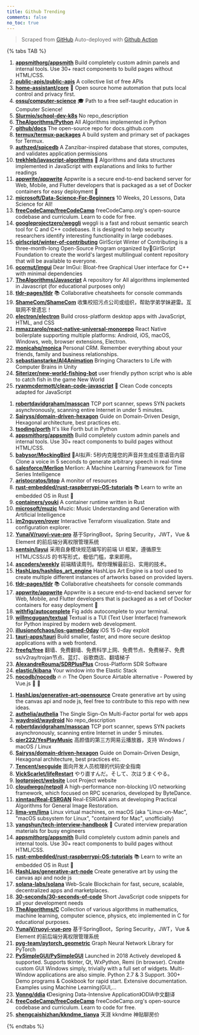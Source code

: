 ```yaml
---
title: Github Trending
comments: false
no_toc: true
---
```


> Scraped from [GitHub](https://github.com/trending)
Auto-deployed with [Github Action](https://docs.github.com/en/actions)

{% tabs TAB %}
<!-- tab Daily -->
1. [**appsmithorg/appsmith**](https://github.com/appsmithorg/appsmith)
Build completely custom admin panels and internal tools. Use 30+ react components to build pages without HTML/CSS.
2. [**public-apis/public-apis**](https://github.com/public-apis/public-apis)
A collective list of free APIs
3. [**home-assistant/core**](https://github.com/home-assistant/core)
🏡 Open source home automation that puts local control and privacy first.
4. [**ossu/computer-science**](https://github.com/ossu/computer-science)
🎓 Path to a free self-taught education in Computer Science!
5. [**Slurmio/school-dev-k8s**](https://github.com/Slurmio/school-dev-k8s)
No repo_description
6. [**TheAlgorithms/Python**](https://github.com/TheAlgorithms/Python)
All Algorithms implemented in Python
7. [**github/docs**](https://github.com/github/docs)
The open-source repo for docs.github.com
8. [**termux/termux-packages**](https://github.com/termux/termux-packages)
A build system and primary set of packages for Termux.
9. [**authzed/spicedb**](https://github.com/authzed/spicedb)
A Zanzibar-inspired database that stores, computes, and validates application permissions
10. [**trekhleb/javascript-algorithms**](https://github.com/trekhleb/javascript-algorithms)
📝 Algorithms and data structures implemented in JavaScript with explanations and links to further readings
11. [**appwrite/appwrite**](https://github.com/appwrite/appwrite)
Appwrite is a secure end-to-end backend server for Web, Mobile, and Flutter developers that is packaged as a set of Docker containers for easy deployment 🚀
12. [**microsoft/Data-Science-For-Beginners**](https://github.com/microsoft/Data-Science-For-Beginners)
10 Weeks, 20 Lessons, Data Science for All!
13. [**freeCodeCamp/freeCodeCamp**](https://github.com/freeCodeCamp/freeCodeCamp)
freeCodeCamp.org's open-source codebase and curriculum. Learn to code for free.
14. [**googleprojectzero/weggli**](https://github.com/googleprojectzero/weggli)
weggli is a fast and robust semantic search tool for C and C++ codebases. It is designed to help security researchers identify interesting functionality in large codebases.
15. [**girlscript/winter-of-contributing**](https://github.com/girlscript/winter-of-contributing)
GirlScript Winter of Contributing is a three-month-long Open-Source Program organized by🧡GirlScript Foundation to create the world's largest multilingual content repository that will be available to everyone.
16. [**ocornut/imgui**](https://github.com/ocornut/imgui)
Dear ImGui: Bloat-free Graphical User interface for C++ with minimal dependencies
17. [**TheAlgorithms/Javascript**](https://github.com/TheAlgorithms/Javascript)
A repository for All algorithms implemented in Javascript (for educational purposes only)
18. [**tldr-pages/tldr**](https://github.com/tldr-pages/tldr)
📚 Collaborative cheatsheets for console commands
19. [**ShameCom/ShameCom**](https://github.com/ShameCom/ShameCom)
收集校招污点公司或组织，帮助学弟学妹避雷。互联网不曾遗忘！
20. [**electron/electron**](https://github.com/electron/electron)
Build cross-platform desktop apps with JavaScript, HTML, and CSS
21. [**mmazzarolo/react-native-universal-monorepo**](https://github.com/mmazzarolo/react-native-universal-monorepo)
React Native boilerplate supporting multiple platforms: Android, iOS, macOS, Windows, web, browser extensions, Electron.
22. [**monicahq/monica**](https://github.com/monicahq/monica)
Personal CRM. Remember everything about your friends, family and business relationships.
23. [**sebastianstarke/AI4Animation**](https://github.com/sebastianstarke/AI4Animation)
Bringing Characters to Life with Computer Brains in Unity
24. [**Siterizer/new-world-fishing-bot**](https://github.com/Siterizer/new-world-fishing-bot)
user friendly python script who is able to catch fish in the game New World
25. [**ryanmcdermott/clean-code-javascript**](https://github.com/ryanmcdermott/clean-code-javascript)
🛁 Clean Code concepts adapted for JavaScript
<!-- endtab -->
<!-- tab Weekly -->
1. [**robertdavidgraham/masscan**](https://github.com/robertdavidgraham/masscan)
TCP port scanner, spews SYN packets asynchronously, scanning entire Internet in under 5 minutes.
2. [**Sairyss/domain-driven-hexagon**](https://github.com/Sairyss/domain-driven-hexagon)
Guide on Domain-Driven Design, Hexagonal architecture, best practices etc.
3. [**tsoding/porth**](https://github.com/tsoding/porth)
It's like Forth but in Python
4. [**appsmithorg/appsmith**](https://github.com/appsmithorg/appsmith)
Build completely custom admin panels and internal tools. Use 30+ react components to build pages without HTML/CSS.
5. [**babysor/MockingBird**](https://github.com/babysor/MockingBird)
🚀AI拟声: 5秒内克隆您的声音并生成任意语音内容 Clone a voice in 5 seconds to generate arbitrary speech in real-time
6. [**salesforce/Merlion**](https://github.com/salesforce/Merlion)
Merlion: A Machine Learning Framework for Time Series Intelligence
7. [**aristocratos/btop**](https://github.com/aristocratos/btop)
A monitor of resources
8. [**rust-embedded/rust-raspberrypi-OS-tutorials**](https://github.com/rust-embedded/rust-raspberrypi-OS-tutorials)
📚 Learn to write an embedded OS in Rust 🦀
9. [**containers/youki**](https://github.com/containers/youki)
A container runtime written in Rust
10. [**microsoft/muzic**](https://github.com/microsoft/muzic)
Muzic: Music Understanding and Generation with Artificial Intelligence
11. [**im2nguyen/rover**](https://github.com/im2nguyen/rover)
Interactive Terraform visualization. State and configuration explorer.
12. [**YunaiV/ruoyi-vue-pro**](https://github.com/YunaiV/ruoyi-vue-pro)
基于SpringBoot，Spring Security，JWT，Vue & Element 的前后端分离权限管理系统
13. [**sentsin/layui**](https://github.com/sentsin/layui)
采用自身模块规范编写的前端 UI 框架，遵循原生 HTML/CSS/JS 的书写形式，极低门槛，拿来即用。
14. [**ascoders/weekly**](https://github.com/ascoders/weekly)
前端精读周刊。帮你理解最前沿、实用的技术。
15. [**HashLips/hashlips_art_engine**](https://github.com/HashLips/hashlips_art_engine)
HashLips Art Engine is a tool used to create multiple different instances of artworks based on provided layers.
16. [**tldr-pages/tldr**](https://github.com/tldr-pages/tldr)
📚 Collaborative cheatsheets for console commands
17. [**appwrite/appwrite**](https://github.com/appwrite/appwrite)
Appwrite is a secure end-to-end backend server for Web, Mobile, and Flutter developers that is packaged as a set of Docker containers for easy deployment 🚀
18. [**withfig/autocomplete**](https://github.com/withfig/autocomplete)
Fig adds autocomplete to your terminal.
19. [**willmcgugan/textual**](https://github.com/willmcgugan/textual)
Textual is a TUI (Text User Interface) framework for Python inspired by modern web development.
20. [**illusionofchaos/ios-gamed-0day**](https://github.com/illusionofchaos/ios-gamed-0day)
iOS 15 0-day exploit
21. [**tauri-apps/tauri**](https://github.com/tauri-apps/tauri)
Build smaller, faster, and more secure desktop applications with a web frontend.
22. [**freefq/free**](https://github.com/freefq/free)
翻墙、免费翻墙、免费科学上网、免费节点、免费梯子、免费ss/v2ray/trojan节点、蓝灯、谷歌商店、翻墙梯子
23. [**AlexandreRouma/SDRPlusPlus**](https://github.com/AlexandreRouma/SDRPlusPlus)
Cross-Platform SDR Software
24. [**elastic/kibana**](https://github.com/elastic/kibana)
Your window into the Elastic Stack
25. [**nocodb/nocodb**](https://github.com/nocodb/nocodb)
🔥 🔥 The Open Source Airtable alternative - Powered by Vue.js 🚀 🚀
<!-- endtab -->
<!-- tab Monthly -->
1. [**HashLips/generative-art-opensource**](https://github.com/HashLips/generative-art-opensource)
Create generative art by using the canvas api and node js, feel free to contribute to this repo with new ideas.
2. [**authelia/authelia**](https://github.com/authelia/authelia)
The Single Sign-On Multi-Factor portal for web apps
3. [**waydroid/waydroid**](https://github.com/waydroid/waydroid)
No repo_description
4. [**robertdavidgraham/masscan**](https://github.com/robertdavidgraham/masscan)
TCP port scanner, spews SYN packets asynchronously, scanning entire Internet in under 5 minutes.
5. [**qier222/YesPlayMusic**](https://github.com/qier222/YesPlayMusic)
高颜值的第三方网易云播放器，支持 Windows / macOS / Linux
6. [**Sairyss/domain-driven-hexagon**](https://github.com/Sairyss/domain-driven-hexagon)
Guide on Domain-Driven Design, Hexagonal architecture, best practices etc.
7. [**Tencent/secguide**](https://github.com/Tencent/secguide)
面向开发人员梳理的代码安全指南
8. [**VickScarlet/lifeRestart**](https://github.com/VickScarlet/lifeRestart)
やり直すんだ。そして、次はうまくやる。
9. [**lootproject/website**](https://github.com/lootproject/website)
Loot Project website
10. [**cloudwego/netpoll**](https://github.com/cloudwego/netpoll)
A high-performance non-blocking I/O networking framework, which focused on RPC scenarios, developed by ByteDance.
11. [**xinntao/Real-ESRGAN**](https://github.com/xinntao/Real-ESRGAN)
Real-ESRGAN aims at developing Practical Algorithms for General Image Restoration.
12. [**lima-vm/lima**](https://github.com/lima-vm/lima)
Linux virtual machines, on macOS (aka "Linux-on-Mac", "macOS subsystem for Linux", "containerd for Mac", unofficially)
13. [**yangshun/tech-interview-handbook**](https://github.com/yangshun/tech-interview-handbook)
💯 Curated interview preparation materials for busy engineers
14. [**appsmithorg/appsmith**](https://github.com/appsmithorg/appsmith)
Build completely custom admin panels and internal tools. Use 30+ react components to build pages without HTML/CSS.
15. [**rust-embedded/rust-raspberrypi-OS-tutorials**](https://github.com/rust-embedded/rust-raspberrypi-OS-tutorials)
📚 Learn to write an embedded OS in Rust 🦀
16. [**HashLips/generative-art-node**](https://github.com/HashLips/generative-art-node)
Create generative art by using the canvas api and node js
17. [**solana-labs/solana**](https://github.com/solana-labs/solana)
Web-Scale Blockchain for fast, secure, scalable, decentralized apps and marketplaces.
18. [**30-seconds/30-seconds-of-code**](https://github.com/30-seconds/30-seconds-of-code)
Short JavaScript code snippets for all your development needs
19. [**TheAlgorithms/C**](https://github.com/TheAlgorithms/C)
Collection of various algorithms in mathematics, machine learning, computer science, physics, etc implemented in C for educational purposes.
20. [**YunaiV/ruoyi-vue-pro**](https://github.com/YunaiV/ruoyi-vue-pro)
基于SpringBoot，Spring Security，JWT，Vue & Element 的前后端分离权限管理系统
21. [**pyg-team/pytorch_geometric**](https://github.com/pyg-team/pytorch_geometric)
Graph Neural Network Library for PyTorch
22. [**PySimpleGUI/PySimpleGUI**](https://github.com/PySimpleGUI/PySimpleGUI)
Launched in 2018 Actively developed & supported. Supports tkinter, Qt, WxPython, Remi (in browser). Create custom GUI Windows simply, trivially with a full set of widgets. Multi-Window applications are also simple. Python 2.7 & 3 Support. 300+ Demo programs & Cookbook for rapid start. Extensive documentation. Examples using Machine Learning(GUI,…
23. [**Vonng/ddia**](https://github.com/Vonng/ddia)
《Designing Data-Intensive Application》DDIA中文翻译
24. [**freeCodeCamp/freeCodeCamp**](https://github.com/freeCodeCamp/freeCodeCamp)
freeCodeCamp.org's open-source codebase and curriculum. Learn to code for free.
25. [**shengcaishizhan/kkndme_tianya**](https://github.com/shengcaishizhan/kkndme_tianya)
天涯 kkndme 神贴聊房价
<!-- endtab -->
{% endtabs %}
